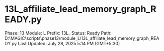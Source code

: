 # 13L_affiliate_lead_memory_graph_READY.py

Phase: 13
Module: L
Prefix: 13L_
Status: Ready
Path: D:\MAGIC\scripts\phase13\module_L\13L_affiliate_lead_memory_graph_READY.py
Last Updated: July 28, 2025 5:14 PM (GMT+5:30)